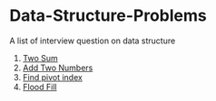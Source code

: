 # Data-Structure-Problems
A list of interview question on data structure
1. [Two Sum](https://github.com/reshma67/Data-Structure-Problems/blob/master/Two%20Sum)
2. [Add Two Numbers](https://github.com/reshma67/Data-Structure-Problems/blob/master/Add%20Two%20Numbers)
3. [Find pivot index](https://github.com/reshma67/Data-Structure-Problems/blob/master/find-pivot-index)
4. [Flood Fill](https://github.com/reshma67/Data-Structure-Problems/blob/master/Flood%20Fill)
